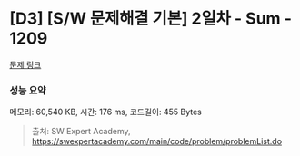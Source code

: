 # [D3] [S/W 문제해결 기본] 2일차 - Sum - 1209 

[문제 링크](https://swexpertacademy.com/main/code/problem/problemDetail.do?contestProbId=AV13_BWKACUCFAYh) 

### 성능 요약

메모리: 60,540 KB, 시간: 176 ms, 코드길이: 455 Bytes



> 출처: SW Expert Academy, https://swexpertacademy.com/main/code/problem/problemList.do
